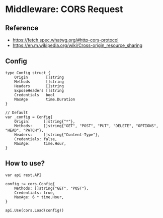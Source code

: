 # Middleware: CORS Request

## Reference 
- https://fetch.spec.whatwg.org/#http-cors-protocol
- https://en.m.wikipedia.org/wiki/Cross-origin_resource_sharing

## Config
```
type Config struct {
	Origin        []string
	Methods       []string
	Headers       []string
	ExposeHeaders []string
	Credentials   bool
	MaxAge        time.Duration
}

// Default
var _config = Config{
	Origin:      []string{"*"},
	Methods:     []string{"GET", "POST", "PUT", "DELETE", "OPTIONS", "HEAD", "PATCH"},
	Headers:     []string{"Content-Type"},
	Credentials: false,
	MaxAge:      time.Hour,
}
```

## How to use?

```
var api rest.API

config := cors.Config{
    Methods: []string{"GET", "POST"},
    Credentials: true,
    MaxAge: 6 * time.Hour,
}

api.Use(cors.Load(config))

```